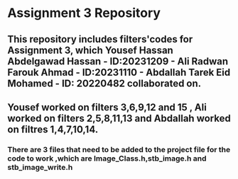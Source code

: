 # Assignment 3 Repository


## This repository includes filters'codes for Assignment 3, which Yousef Hassan Abdelgawad Hassan - ID:20231209 - Ali Radwan Farouk Ahmad - ID:20231110 - Abdallah Tarek Eid Mohamed - ID: 20220482  collaborated on. 


## Yousef worked on filters 3,6,9,12 and 15 , Ali worked on filters 2,5,8,11,13 and Abdallah worked on filtres 1,4,7,10,14.

### There are 3 files that need to be added to the project file for the code to work ,which are Image_Class.h,stb_image.h and stb_image_write.h
